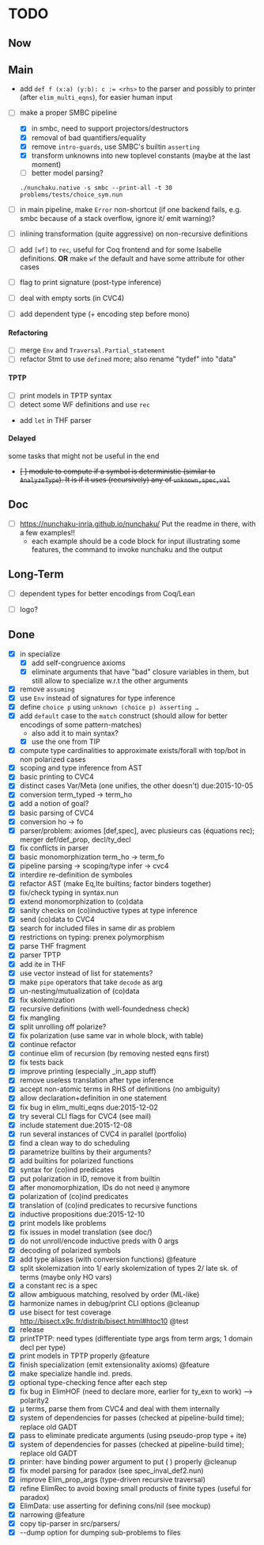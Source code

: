 # TODO

## Now

## Main

- add `def f (x:a) (y:b): c := <rhs>` to the parser
  and possibly to printer (after `elim_multi_eqns`), for easier
  human input

- [ ] make a proper SMBC pipeline
  * [x] in smbc, need to support projectors/destructors
  * [x] removal of bad quantifiers/equality
  * [x] remove `intro-guards`, use SMBC's builtin `asserting`
  * [x] transform unknowns into new toplevel constants (maybe at the last moment)
  * [ ] better model parsing?

  `./nunchaku.native -s smbc --print-all -t 30 problems/tests/choice_sym.nun`

- [ ] in main pipeline, make `Error` non-shortcut (if one backend fails,
      e.g. smbc because of a stack overflow, ignore it/ emit warning)?

- [ ] inlining transformation (quite aggressive) on non-recursive definitions

- [ ] add `[wf]` to `rec`, useful for Coq frontend and for some Isabelle definitions.
      **OR** make `wf` the default and have some attribute for other cases

- [ ] flag to print signature (post-type inference)

- [ ] deal with empty sorts (in CVC4)

- [ ] add dependent type (+ encoding step before mono)

#### Refactoring

- [ ] merge `Env` and `Traversal.Partial_statement`
- [ ] refactor Stmt to use `defined` more; also rename "tydef" into "data"

#### TPTP

- [ ] print models in TPTP syntax
- [ ] detect some WF definitions and use `rec`
- add `let` in THF parser

#### Delayed

some tasks that might not be useful in the end

- ~~[ ] module to compute if a symbol is deterministic (similar to `AnalyzeType`).
      It is if it uses (recursively) any of `unknown,spec,val`~~

## Doc

- [ ] https://nunchaku-inria.github.io/nunchaku/
  Put the readme in there, with a few examples!!
  * each example should be a code block for input illustrating some features,
    the command to invoke nunchaku and the output

## Long-Term

- [ ] dependent types for better encodings from Coq/Lean

- [ ] logo?

## Done

- [x] in specialize
  * [x] add self-congruence axioms
  * [x] eliminate arguments that have "bad" closure variables in them,
       but still allow to specialize w.r.t the other arguments
- [x] remove `assuming`
- [x] use `Env` instead of signatures for type inference
- [x] define `choice p` using `unknown (choice p) asserting …`
- [x] add `default` case to the `match` construct (should allow for better
    encodings of some pattern-matches)
  * also add it to main syntax?
  * [x] use the one from TIP
- [x] compute type cardinalities to approximate exists/forall with top/bot in non polarized cases
- [x] scoping and type inference from AST
- [x] basic printing to CVC4
- [x] distinct cases Var/Meta (one unifies, the other doesn't) due:2015-10-05
- [x] conversion term_typed -> term_ho
- [x] add a notion of goal?
- [x] basic parsing of CVC4
- [x] conversion ho -> fo
- [x] parser/problem: axiomes [def,spec], avec plusieurs cas (équations rec); merger def/def_prop, decl/ty_decl
- [x] fix conflicts in parser
- [x] basic monomorphization term_ho -> term_fo
- [x] pipeline parsing -> scoping/type infer -> cvc4
- [x] interdire re-definition de symboles
- [x] refactor AST (make Eq,Ite builtins; factor binders together)
- [x] fix/check typing in syntax.nun
- [x] extend monomorphization to (co)data
- [x] sanity checks on (co)inductive types at type inference
- [x] send (co)data to CVC4
- [x] search for included files in same dir as problem
- [x] restrictions on typing: prenex polymorphism
- [x] parse THF fragment
- [x] parser TPTP
- [x] add ite in THF
- [x] use vector instead of list for statements?
- [x] make `pipe` operators that take `decode` as arg
- [x] un-nesting/mutualization of (co)data
- [x] fix skolemization
- [x] recursive definitions (with well-foundedness check)
- [x] fix mangling
- [x] split unrolling off polarize?
- [x] fix polarization (use same var in whole block, with table)
- [x] continue refactor
- [x] continue elim of recursion (by removing nested eqns first)
- [x] fix tests back
- [x] improve printing (especially _in_app stuff)
- [x] remove useless translation after type inference
- [x] accept non-atomic terms in RHS of definitions (no ambiguity)
- [x] allow declaration+definition in one statement
- [x] fix bug in elim_multi_eqns due:2015-12-02
- [x] try several CLI flags for CVC4 (see mail)
- [x] include statement due:2015-12-08
- [x] run several instances of CVC4 in parallel (portfolio)
- [x] find a clean way to do scheduling
- [x] parametrize builtins by their arguments?
- [x] add builtins for polarized functions
- [x] syntax for (co)ind predicates
- [x] put polarization in ID, remove it from builtin
- [x] after monomorphization, IDs do not need `@` anymore
- [x] polarization of (co)ind predicates
- [x] translation of (co)ind predicates to recursive functions
- [x] inductive propositions due:2015-12-10
- [x] print models like problems
- [x] fix issues in model translation (see doc/)
- [x] do not unroll/encode inductive preds with 0 args
- [x] decoding of polarized symbols
- [x] add type aliases (with conversion functions) @feature
- [x] split skolemization into 1/ early skolemization of types  2/ late sk. of terms (maybe only HO vars)
- [x] a constant rec is a spec
- [x] allow ambiguous matching, resolved by order (ML-like)
- [x] harmonize names in debug/print CLI options @cleanup
- [x] use bisect for test coverage http://bisect.x9c.fr/distrib/bisect.html#htoc10 @test
- [x] release
- [x] printTPTP: need types (differentiate type args from term args; 1 domain decl per type)
- [x] print models in TPTP properly @feature
- [x] finish specialization (emit extensionality axioms) @feature
- [x] make specialize handle ind. preds.
- [x] optional type-checking fence after each step
- [x] fix bug in ElimHOF (need to declare more, earlier for ty_exn to work) --> polarity2
- [x] µ terms, parse them from CVC4 and deal with them internally
- [x] system of dependencies for passes (checked at pipeline-build time); replace old GADT
- [x] pass to eliminate predicate arguments (using pseudo-prop type + ite)
- [x] system of dependencies for passes (checked at pipeline-build time); replace old GADT
- [x] printer: have binding power argument to put ( ) properly @cleanup
- [x] fix model parsing for paradox (see spec_inval_def2.nun)
- [x] improve Elim_prop_args (type-driven recursive traversal)
- [x] refine ElimRec to avoid boxing small products of finite types (useful for paradox)
- [x] ElimData: use asserting for defining cons/nil (see mockup)
- [x] narrowing @feature
- [x] copy tip-parser in src/parsers/
- [x] --dump option for dumping sub-problems to files
